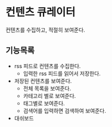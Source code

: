 # 컨텐츠 큐레이터

컨텐츠를 수집하고, 적절히 보여준다.

## 기능목록
* rss 피드로 컨텐츠를 수집한다.
  * 입력한 rss 피드를 읽어서 저장한다.
* 저장된 컨텐츠를 보여준다.
  * 전체 목록을 보여준다.
  * 카테고리 별로 보여준다.
  * 태그별로 보여준다.
  * 검색어를 입력하면 검색하여 보여준다.
* 대쉬보드